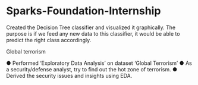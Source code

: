 # Sparks-Foundation-Internship

Created the Decision Tree classifier and visualized it graphically.
The purpose is if we feed any new data to this classifier, it would be able to 
predict the right class accordingly. 
<!--  -->Global terrorism
● Performed ‘Exploratory Data Analysis’ on dataset ‘Global Terrorism’
● As a security/defense analyst, try to find out the hot zone of terrorism.
● Derived the security issues and insights using EDA.
